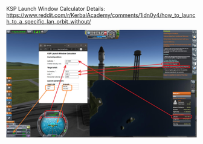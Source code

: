 KSP Launch Window Calculator
Details: https://www.reddit.com/r/KerbalAcademy/comments/1idn0y4/how_to_launch_to_a_specific_lan_orbit_without/

![Instruction](/calc_help.jpg)
